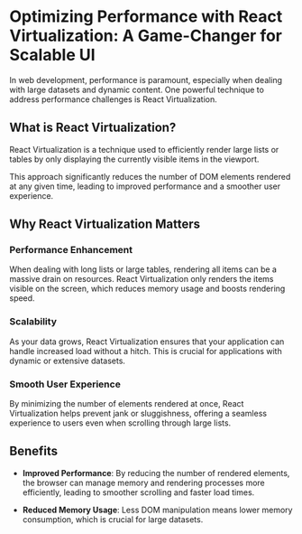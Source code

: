 # Optimizing Performance with React Virtualization: A Game-Changer for Scalable UI

In web development, performance is paramount, especially when dealing with large datasets and dynamic content. One powerful technique to address performance challenges is React Virtualization.

## What is React Virtualization?

React Virtualization is a technique used to efficiently render large lists or tables by only displaying the currently visible items in the viewport.

This approach significantly reduces the number of DOM elements rendered at any given time, leading to improved performance and a smoother user experience.

## Why React Virtualization Matters

### Performance Enhancement

When dealing with long lists or large tables, rendering all items can be a massive drain on resources. React Virtualization only renders the items visible on the screen, which reduces memory usage and boosts rendering speed.

### Scalability

As your data grows, React Virtualization ensures that your application can handle increased load without a hitch. This is crucial for applications with dynamic or extensive datasets.

### Smooth User Experience

By minimizing the number of elements rendered at once, React Virtualization helps prevent jank or sluggishness, offering a seamless experience to users even when scrolling through large lists.

## Benefits

- **Improved Performance**: By reducing the number of rendered elements, the browser can manage memory and rendering processes more efficiently, leading to smoother scrolling and faster load times.

- **Reduced Memory Usage**: Less DOM manipulation means lower memory consumption, which is crucial for large datasets.
